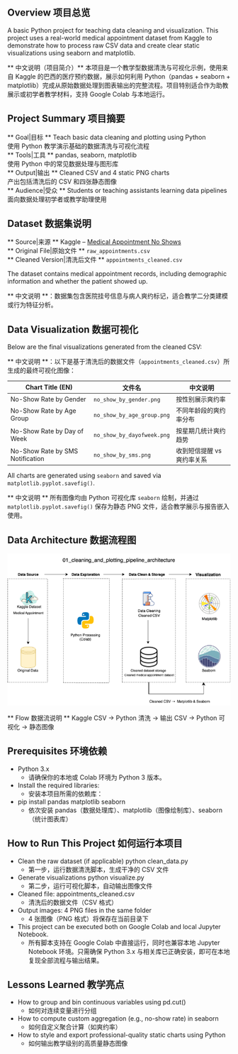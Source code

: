 ## Overview 项目总览
  
A basic Python project for teaching data cleaning and visualization. This project uses a real-world medical appointment dataset from Kaggle to demonstrate how to process raw CSV data and create clear static visualizations using seaborn and matplotlib.

** 中文说明（项目简介）** 本项目是一个教学型数据清洗与可视化示例，使用来自 Kaggle 的巴西的医疗预约数据，展示如何利用 Python（pandas + seaborn + matplotlib）完成从原始数据处理到图表输出的完整流程。项目特别适合作为助教展示或初学者教学材料，支持 Google Colab 与本地运行。

## Project Summary 项目摘要

** Goal|目标 ** Teach basic data cleaning and plotting using Python  
  使用 Python 教学演示基础的数据清洗与可视化流程  
** Tools|工具 ** pandas, seaborn, matplotlib  
  使用 Python 中的常见数据处理与图形库  
** Output|输出 ** Cleaned CSV and 4 static PNG charts  
  产出包括清洗后的 CSV 和四张静态图像  
** Audience|受众 ** Students or teaching assistants learning data pipelines  
  面向数据处理初学者或教学助理使用

## Dataset 数据集说明

** Source|来源 ** Kaggle – [Medical Appointment No Shows](https://www.kaggle.com/datasets/joniarroba/noshowappointments)  
** Original File|原始文件 ** `raw_appointments.csv`  
** Cleaned Version|清洗后文件 ** `appointments_cleaned.csv`

The dataset contains medical appointment records, including demographic information and whether the patient showed up.

** 中文说明 **：数据集包含医院挂号信息与病人爽约标记，适合教学二分类建模或行为特征分析。

## Data Visualization 数据可视化

Below are the final visualizations generated from the cleaned CSV:

** 中文说明 **：以下是基于清洗后的数据文件（`appointments_cleaned.csv`）所生成的最终可视化图像：

| Chart Title (EN)                  | 文件名                        | 中文说明                             |
|----------------------------------|-------------------------------|--------------------------------------|
| No-Show Rate by Gender           | `no_show_by_gender.png`       | 按性别展示爽约率                     |
| No-Show Rate by Age Group        | `no_show_by_age_group.png`    | 不同年龄段的爽约率分布               |
| No-Show Rate by Day of Week      | `no_show_by_dayofweek.png`    | 按星期几统计爽约趋势                 |
| No-Show Rate by SMS Notification | `no_show_by_sms.png`          | 收到短信提醒 vs 爽约率关系           |

All charts are generated using `seaborn` and saved via `matplotlib.pyplot.savefig()`.

** 中文说明 ** 所有图像均由 Python 可视化库 `seaborn` 绘制，并通过 `matplotlib.pyplot.savefig()` 保存为静态 PNG 文件，适合教学展示与报告嵌入使用。

## Data Architecture 数据流程图

![Pipeline Diagram](cleaning_and_plotting_pipeline.png)

** Flow 数据流说明 ** Kaggle CSV → Python 清洗 → 输出 CSV → Python 可视化 → 静态图像

## Prerequisites 环境依赖
  
- Python 3.x
  * 请确保你的本地或 Colab 环境为 Python 3 版本。   
- Install the required libraries:
  * 安装本项目所需的依赖库：    
- pip install pandas matplotlib seaborn
  * 依次安装 pandas（数据处理库）、matplotlib（图像绘制库）、seaborn（统计图表库）

## How to Run This Project 如何运行本项目

- Clean the raw dataset (if applicable)
  python clean_data.py
  * 第一步，运行数据清洗脚本，生成干净的 CSV 文件
- Generate visualizations
  python visualize.py
  * 第二步，运行可视化脚本，自动输出图像文件 
- Cleaned file: appointments_cleaned.csv
  * 清洗后的数据文件（CSV 格式） 
- Output images: 4 PNG files in the same folder
  * 4 张图像（PNG 格式）将保存在当前目录下
- This project can be executed both on Google Colab and local Jupyter Notebook.
  * 所有脚本支持在 Google Colab 中直接运行，同时也兼容本地 Jupyter Notebook 环境。只需确保 Python 3.x 与相关库已正确安装，即可在本地复现全部流程与输出结果。
  
## Lessons Learned 教学亮点

- How to group and bin continuous variables using pd.cut()
  * 如何对连续变量进行分组   
- How to compute custom aggregation (e.g., no-show rate) in seaborn
  * 如何自定义聚合计算（如爽约率）   
- How to style and export professional-quality static charts using Python
  * 如何输出教学级别的高质量静态图像
